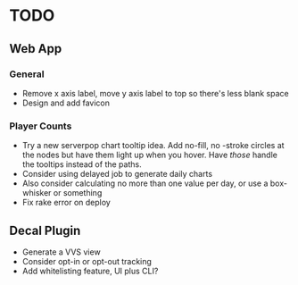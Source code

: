 TODO
====

Web App
-------

### General

- Remove x axis label, move y axis label to top so there's less blank space
- Design and add favicon

### Player Counts

- Try a new serverpop chart tooltip idea. Add no-fill, no -stroke circles at the nodes but have them light up when you hover. Have *those* handle the tooltips instead of the paths.
- Consider using delayed job to generate daily charts
- Also consider calculating no more than one value per day, or use a box-whisker or something
- Fix rake error on deploy


Decal Plugin
------------

- Generate a VVS view
- Consider opt-in or opt-out tracking
- Add whitelisting feature, UI plus CLI?

